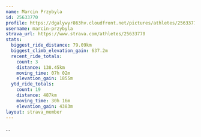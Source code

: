 ```yaml
---
name: Marcin Przybyla
id: 25633770
profile: https://dgalywyr863hv.cloudfront.net/pictures/athletes/25633770/12947173/2/large.jpg
username: marcin-przybyla
strava_url: https://www.strava.com/athletes/25633770
stats:
  biggest_ride_distance: 79.09km
  biggest_climb_elevation_gain: 637.2m
  recent_ride_totals:
    count: 3
    distance: 138.45km
    moving_time: 07h 02m
    elevation_gain: 1855m
  ytd_ride_totals:
    count: 19
    distance: 487km
    moving_time: 30h 16m
    elevation_gain: 4383m
layout: strava_member
--- 
```

...
